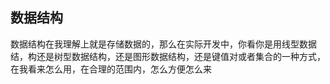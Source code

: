 ## 数据结构

数据结构在我理解上就是存储数据的，那么在实际开发中，你看你是用线型数据结，构还是树型数据结构，还是图形数据结构，还是键值对或者集合的一种方式，在我看来怎么用，在合理的范围内，怎么方便怎么来